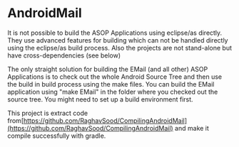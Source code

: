 # AndroidMail
It is not possible to build the ASOP Applications using eclipse/as directly. They use advanced features for building which can not be handled directly using the eclipse/as build process. Also the projects are not stand-alone but have cross-dependencies (see below)

The only straight solution for building the EMail (and all other) ASOP Applications is to check out the whole Android Source Tree and then use the build in build process using the make files. You can build the EMail application using "make EMail" in the folder where you checked out the source tree. You might need to set up a build environment first.

This project is extract code from[https://github.com/RaghavSood/CompilingAndroidMail](https://github.com/RaghavSood/CompilingAndroidMail) and make it compile successfully with gradle. 
